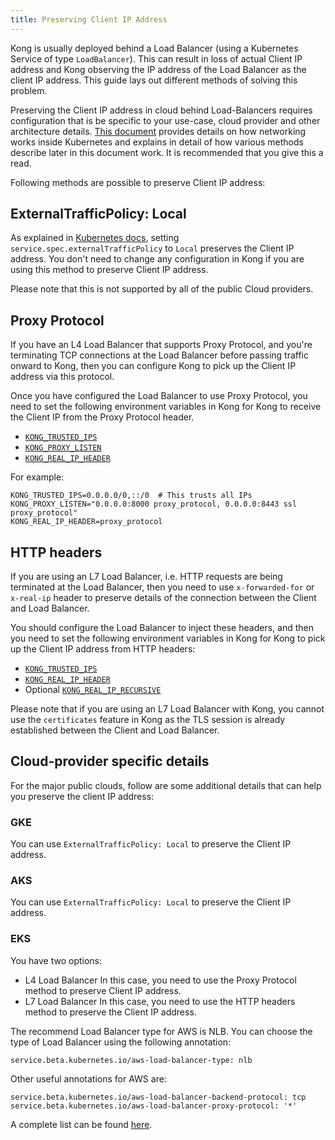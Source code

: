 ```yaml
---
title: Preserving Client IP Address
---
```


Kong is usually deployed behind a Load Balancer (using a
Kubernetes Service of type `LoadBalancer`). This can result
in loss of actual Client IP address and Kong observing the IP address
of the Load Balancer as the client IP address. This guide lays
out different methods of solving this problem.

Preserving the Client IP address in cloud behind Load-Balancers requires
configuration that is be specific to your use-case, cloud provider
and other architecture details.
[This document](https://kubernetes.io/docs/tutorials/services/source-ip/)
provides details on how networking works inside Kubernetes and explains
in detail of how various methods describe later in this document work.
It is recommended that you give this a read.

Following methods are possible to preserve Client IP address:

## ExternalTrafficPolicy: Local

As explained in
[Kubernetes docs](https://kubernetes.io/docs/tasks/access-application-cluster/create-external-load-balancer/#preserving-the-client-source-ip),
setting `service.spec.externalTrafficPolicy` to `Local` preserves the Client
IP address. You don't need to change any configuration in Kong if you
are using this method to preserve Client IP address.

Please note that this is not supported by all of the public Cloud providers.

## Proxy Protocol

If you have an L4 Load Balancer that supports Proxy Protocol, and you're
terminating TCP connections at the Load Balancer before passing traffic
onward to Kong, then you can configure Kong to pick up the Client IP
address via this protocol.

Once you have configured the Load Balancer to use Proxy Protocol, you
need to set the following environment variables in Kong for Kong to
receive the Client IP from the Proxy Protocol header.

- [`KONG_TRUSTED_IPS`](/gateway-oss/latest/configuration/#trusted_ips)
- [`KONG_PROXY_LISTEN`](/gateway-oss/latest/configuration/#proxy_listen)
- [`KONG_REAL_IP_HEADER`](/gateway-oss/latest/configuration/#real_ip_header)

For example:

```
KONG_TRUSTED_IPS=0.0.0.0/0,::/0  # This trusts all IPs
KONG_PROXY_LISTEN="0.0.0.0:8000 proxy_protocol, 0.0.0.0:8443 ssl proxy_protocol"
KONG_REAL_IP_HEADER=proxy_protocol
```

## HTTP headers

If you are using an L7 Load Balancer, i.e. HTTP requests are being terminated
at the Load Balancer, then you need to use `x-forwarded-for` or `x-real-ip`
header to preserve details of the connection between the Client and Load Balancer.

You should configure the Load Balancer to inject these headers, and then
you need to set the following environment variables in Kong for Kong to pick up
the Client IP address from HTTP headers:

- [`KONG_TRUSTED_IPS`](/gateway-oss/latest/configuration/#trusted_ips)
- [`KONG_REAL_IP_HEADER`](/gateway-oss/latest/configuration/#real_ip_header)
- Optional [`KONG_REAL_IP_RECURSIVE`](/gateway-oss/latest/configuration/#real_ip_recursive)

Please note that if you are using an L7 Load Balancer with Kong,
you cannot use the `certificates` feature in Kong as the TLS session is
already established between the Client and Load Balancer.

## Cloud-provider specific details

For the major public clouds, follow are some additional
details that can help you preserve the client IP address:

### GKE

You can use `ExternalTrafficPolicy: Local` to preserve the Client IP address.

### AKS

You can use `ExternalTrafficPolicy: Local` to preserve the Client IP address.

### EKS

You have two options:

- L4 Load Balancer
  In this case, you need to use the Proxy Protocol method to preserve Client IP
  address.
- L7 Load Balancer
  In this case, you need to use the HTTP headers method to preserve the Client
  IP address.

The recommend Load Balancer type for AWS is NLB.
You can choose the type of Load Balancer using the following annotation:

```
service.beta.kubernetes.io/aws-load-balancer-type: nlb
```

Other useful annotations for AWS are:

```
service.beta.kubernetes.io/aws-load-balancer-backend-protocol: tcp
service.beta.kubernetes.io/aws-load-balancer-proxy-protocol: '*'
```

A complete list can be found
[here](https://gist.github.com/mgoodness/1a2926f3b02d8e8149c224d25cc57dc1).
